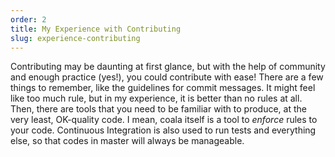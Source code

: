 ```yaml
---
order: 2
title: My Experience with Contributing
slug: experience-contributing
---
```


Contributing may be daunting at first glance, but with the help of community and
enough practice (yes!), you could contribute with ease! There are a few things
to remember, like the guidelines for commit messages. It might feel like too
much rule, but in my experience, it is better than no rules at all. Then, there
are tools that you need to be familiar with to produce, at the very least,
OK-quality code. I mean, coala itself is a tool to *enforce* rules to your code.
Continuous Integration is also used to run tests and everything else, so that
codes in master will always be manageable. 
